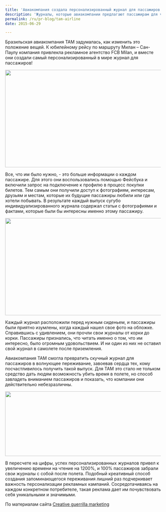 ```yaml
---
title: 'Авиакомпания создала персонализированный журнал для пассажиров'
description: 'Журналы, которые авиакомпании предлагают пассажирам для чтения в полете, редко бывают интересными для всех, ведь самолетами летают самые разные люди с разными вкусами и интересами. По европейской статистике, меньше 11% пассажиров запоминают, о чем они читали, а на процесс чтения тратится около 3% времени в полете.'
permalink: /ru/pr-blog/tam-airline
date: 2015-06-29

---
```


Бразильская авиакомпания TAM задумалась, как изменить это положение вещей. К юбилейному рейсу по маршруту Милан – Сан-Паулу компания привлекла рекламное агентство  FCB Milan, и вместе они создали самый персонализированный в мире журнал для пассажиров!

<img src="{{ site.assets }}/upload/TAM-magazine2.png" alt="" class="post__img" width="579" height="315">

Все, что им было нужно, - это больше информации о каждом пассажире. Для этого они воспользовались помощью Фейсбука и включили запрос на подключение к профилю в процесс покупки билетов. Тем самым они получили  доступ к фотографиям, интересам, друзьям и местам, которые их будущие пассажиры любили или где хотели побывать. В результате каждый выпуск сугубо индивидуализированного журнала содержал статьи с фотографиями и фактами, которые были бы интересны именно этому пассажиру.

<img src="{{ site.assets }}/upload/TAM-magazine1.png" alt="" class="post__img" width="580" height="314">

Каждый журнал расположили перед нужным сиденьем, и пассажиры были приятно изумлены, когда каждый нашел свое фото на обложке. Справившись с удивлением, они прочли свои журналы от корки до корки. Пассажиры признались, что читать именно о том, что им интересно, было огромным удовольствием. И ни один из них не оставил свой журнал в самолете после приземления.

Авиакомпания TAM смогла превратить скучный журнал для пассажиров в волнующее переживание, завоевав сердца тех, кому посчастливилось получить такой выпуск. Для TAM это стало не тольком средство дать людям возможность убить время в полете, но способ завладеть вниманием пассажиров и показать, что компании они действительно небезразличны.

<img src="{{ site.assets }}/upload/TAM-magazine3.png" alt="" class="post__img" width="580" height="209">

В пересчете на цифры, успех персонализированных журналов привел к увеличению времени на чтение на 1200%, и 100% пассажиров забрали свои журналы с собой после полета. Подобный креативный способ создания запоминающегося переживания лишний раз подчеркивает важность персонализации рекламных кампаний. Сосредотачиваясь на каждом конкретном потребителе, такая реклама дает им почувствовать себя уникальными и значимыми.

По материалам сайта <a href="https://www.creativeguerrillamarketing.com/guerrilla-marketing/tam-airlines-creates-personalized-ownboard-magazine/">Creative guerrilla marketing </a>

